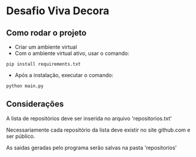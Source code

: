 # Desafio Viva Decora

## Como rodar o projeto

- Criar um ambiente virtual
- Com o ambiente virtual ativo, usar o comando:
```
pip install requirements.txt
```
- Após a instalação, executar o comando: 
```
python main.py
```

## Considerações

A lista de repositórios deve ser inserida no arquivo 'repositorios.txt'

Necessariamente cada repositório da lista deve existir no site github.com e ser público.

As saidas geradas pelo programa serão salvas na pasta 'repositorios'